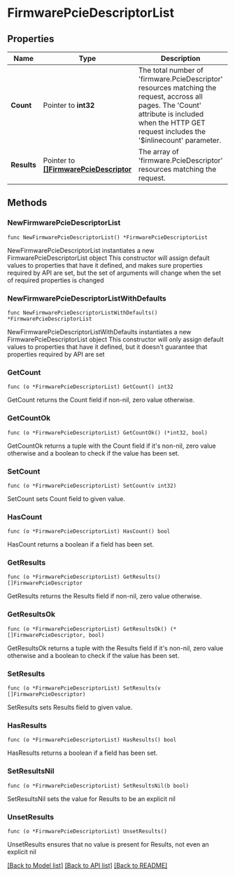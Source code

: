 # FirmwarePcieDescriptorList

## Properties

Name | Type | Description | Notes
------------ | ------------- | ------------- | -------------
**Count** | Pointer to **int32** | The total number of &#39;firmware.PcieDescriptor&#39; resources matching the request, accross all pages. The &#39;Count&#39; attribute is included when the HTTP GET request includes the &#39;$inlinecount&#39; parameter. | [optional] 
**Results** | Pointer to [**[]FirmwarePcieDescriptor**](FirmwarePcieDescriptor.md) | The array of &#39;firmware.PcieDescriptor&#39; resources matching the request. | [optional] 

## Methods

### NewFirmwarePcieDescriptorList

`func NewFirmwarePcieDescriptorList() *FirmwarePcieDescriptorList`

NewFirmwarePcieDescriptorList instantiates a new FirmwarePcieDescriptorList object
This constructor will assign default values to properties that have it defined,
and makes sure properties required by API are set, but the set of arguments
will change when the set of required properties is changed

### NewFirmwarePcieDescriptorListWithDefaults

`func NewFirmwarePcieDescriptorListWithDefaults() *FirmwarePcieDescriptorList`

NewFirmwarePcieDescriptorListWithDefaults instantiates a new FirmwarePcieDescriptorList object
This constructor will only assign default values to properties that have it defined,
but it doesn't guarantee that properties required by API are set

### GetCount

`func (o *FirmwarePcieDescriptorList) GetCount() int32`

GetCount returns the Count field if non-nil, zero value otherwise.

### GetCountOk

`func (o *FirmwarePcieDescriptorList) GetCountOk() (*int32, bool)`

GetCountOk returns a tuple with the Count field if it's non-nil, zero value otherwise
and a boolean to check if the value has been set.

### SetCount

`func (o *FirmwarePcieDescriptorList) SetCount(v int32)`

SetCount sets Count field to given value.

### HasCount

`func (o *FirmwarePcieDescriptorList) HasCount() bool`

HasCount returns a boolean if a field has been set.

### GetResults

`func (o *FirmwarePcieDescriptorList) GetResults() []FirmwarePcieDescriptor`

GetResults returns the Results field if non-nil, zero value otherwise.

### GetResultsOk

`func (o *FirmwarePcieDescriptorList) GetResultsOk() (*[]FirmwarePcieDescriptor, bool)`

GetResultsOk returns a tuple with the Results field if it's non-nil, zero value otherwise
and a boolean to check if the value has been set.

### SetResults

`func (o *FirmwarePcieDescriptorList) SetResults(v []FirmwarePcieDescriptor)`

SetResults sets Results field to given value.

### HasResults

`func (o *FirmwarePcieDescriptorList) HasResults() bool`

HasResults returns a boolean if a field has been set.

### SetResultsNil

`func (o *FirmwarePcieDescriptorList) SetResultsNil(b bool)`

 SetResultsNil sets the value for Results to be an explicit nil

### UnsetResults
`func (o *FirmwarePcieDescriptorList) UnsetResults()`

UnsetResults ensures that no value is present for Results, not even an explicit nil

[[Back to Model list]](../README.md#documentation-for-models) [[Back to API list]](../README.md#documentation-for-api-endpoints) [[Back to README]](../README.md)


